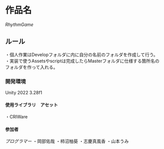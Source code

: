 # 作品名
_RhythmGame_
## ルール
・個人作業はDevelopフォルダに内に自分の名前のフォルダを作成して行う。
・実装で使うAssetsやscriptは完成したらMasterフォルダに仕様する箇所名のフォルダを作って入れる。
### 開発環境
Unity 2022 3.28f1
#### 使用ライブラリ　アセット
・CRIWare

#### 参加者
_プログラマー_
・岡部佑哉
・柿沼柚葵
・志慶真風香
・山本うみ

